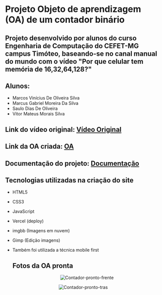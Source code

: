 # Projeto Objeto de  aprendizagem (OA) de um contador binário
## Projeto desenvolvido por alunos do curso Engenharia de Computação do CEFET-MG campus Timóteo, baseando-se no canal manual do mundo com o vídeo "Por que celular tem memória de 16,32,64,128?"
## Alunos:
- Marcos Vinícius De Oliveira Silva
- Marcus Gabriel Moreira Da Silva
- Saulo Dias De Oliveira 
- Vitor Mateus Morais Silva
## Link do vídeo original: **[Vídeo Original](https://www.youtube.com/watch?v=YgSjnLXM2Ts)**
## Link da OA criada: **[OA](https://youtu.be/ECNPyqOM_dM)**
## Documentação do projeto: **[Documentação](https://youtu.be/ECNPyqOM_dM)**
## Tecnologias utilizadas na criação do site
- HTML5
- CSS3
- JavaScript
- Vercel (deploy)
- imgbb (Imagens em nuvem)
- Gimp (Edição imagens)
- Também foi utilizada a técnica mobile first

  ## Fotos da OA pronta
  <p align="center">

  <img src="https://i.ibb.co/M71Z0jy/Contador-pronto-frente.jpg" alt="Contador-pronto-frente">
</p>
  <p align="center">
  <img src="https://i.ibb.co/BzSqvDx/Contador-pronto-tras.jpg" alt="Contador-pronto-tras">
</p>
  
